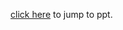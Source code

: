 [click here](https://cdn.filestackcontent.com/preview=css:%22https%3A%2F%2Fassets.teachablecdn.com%2Fcss%2Ffilestack-pdf-viewer.css%22/YnCNZqJIQFS8Z4L9El3w) to jump to ppt.
